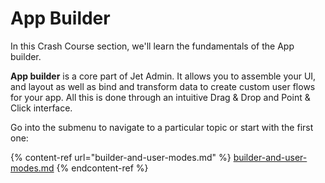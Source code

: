# App Builder

In this Crash Course section, we'll learn the fundamentals of the App builder.

**App builder** is a core part of Jet Admin. It allows you to assemble your UI, and layout as well as bind and transform data to create custom user flows for your app. All this is done through an intuitive Drag & Drop and Point & Click interface.

Go into the submenu to navigate to a particular topic or start with the first one:

{% content-ref url="builder-and-user-modes.md" %}
[builder-and-user-modes.md](builder-and-user-modes.md)
{% endcontent-ref %}
